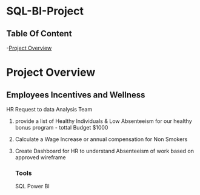 # SQL-BI-Project

## Table Of Content

-[Project Overview](Project-Overview)

 # Project Overview 
 ## Employees Incentives and Wellness
 HR Request to data Analysis Team 
 1. provide a list of Healthy Individuals & Low Absenteeism for our healthy bonus program - tottal Budget $1000
 2. Calculate a Wage Increase or annual compensation for Non Smokers
 3. Create Dashboard for HR to understand Absenteeism of work based on approved wireframe

    ### Tools
    SQL
    Power BI
  
